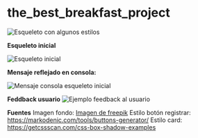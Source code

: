 # the_best_breakfast_project

![Esqueleto con algunos estilos](image.png)

**Esqueleto inicial**

![Esqueleto inicial](image.png)


**Mensaje reflejado en consola:**

![Mensaje consola esqueleto inicial](image-1.png)


**Feddback usuario**
![Ejemplo feedback al usuario](image-2.png)




**Fuentes**
Imagen fondo: 
<a href="https://www.freepik.es/foto-gratis/desayuno_4254372.htm#fromView=search&page=1&position=31&uuid=4c9c9ad0-9dda-4520-8dc4-15cc35946e98">Imagen de freepik</a>
Estilo botón registrar: https://markodenic.com/tools/buttons-generator/
Estilo card: https://getcssscan.com/css-box-shadow-examples